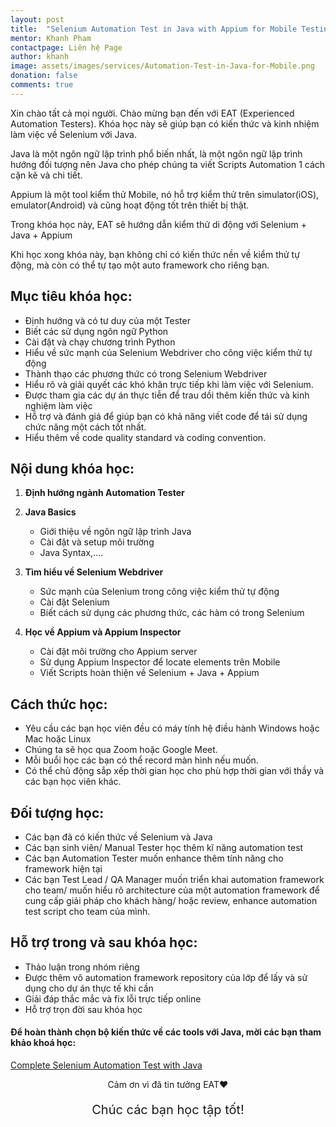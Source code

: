 ```yaml
---
layout: post
title:  "Selenium Automation Test in Java with Appium for Mobile Testing"
mentor: Khanh Pham
contactpage: Liên hệ Page
author: khanh
image: assets/images/services/Automation-Test-in-Java-for-Mobile.png
donation: false
comments: true
---
```

Xin chào tất cả mọi người. Chào mừng bạn đến với EAT (Experienced Automation Testers). Khóa học này sẽ giúp bạn có kiến thức và kinh nhiệm làm việc về Selenium với Java.

Java là một ngôn ngữ lập trình phổ biến nhất, là một ngôn ngữ lập trình hướng đối tượng nên Java cho phép chúng ta viết Scripts Automation 1 cách cặn kẽ và chi tiết.

Appium là một tool kiểm thử Mobile, nó hỗ trợ kiểm thử trên simulator(iOS), emulator(Android) và cũng hoạt động tốt trên thiết bị thật.

Trong khóa học này, EAT sẽ hướng dẫn kiểm thử di động với Selenium + Java + Appium

Khi học xong khóa này, bạn không chỉ có kiến thức nền về kiểm thử tự động, mà còn có thể tự tạo một auto framework cho riêng bạn.



## Mục tiêu khóa học:
+ Định hướng và có tư duy của một Tester
+ Biết các sử dụng ngôn ngữ Python
+ Cài đặt và chạy chương trình Python
+ Hiểu về sức mạnh của Selenium Webdriver cho công việc kiểm thử tự động
+ Thành thạo các phương thức có trong Selenium Webdriver
+ Hiểu rõ và giải quyết các khó khăn trực tiếp khi làm việc với Selenium.
+ Được tham gia các dự án thực tiễn để trau dồi thêm kiến thức và kinh nghiệm làm việc
+ Hỗ trợ và đánh giá để giúp bạn có khả năng viết code để tái sử dụng chức năng một cách tốt nhất.
+ Hiểu thêm về code quality standard và coding convention.

## Nội dung khóa học:
1. **Định hướng ngành Automation Tester**

2. **Java Basics**
    + Giới thiệu về ngôn ngữ lập trình Java
    + Cài đặt và setup môi trường
    + Java Syntax,....
3. **Tìm hiểu về Selenium Webdriver**
    + Sức mạnh của Selenium trong công việc kiểm thử tự động
    + Cài đặt Selenium
    + Biết cách sử dụng các phương thức, các hàm có trong Selenium 
4. **Học về Appium và Appium Inspector**
    + Cài đặt môi trường cho Appium server
    + Sử dụng Appium Inspector để locate elements trên Mobile
    + Viết Scripts hoàn thiện về Selenium + Java + Appium

## Cách thức học:
* Yêu cầu các bạn học viên đều có máy tính hệ điều hành Windows hoặc Mac hoặc Linux
* Chúng ta sẽ học qua Zoom hoặc Google Meet.
* Mỗi buổi học các bạn có thể record màn hình nếu muốn.
* Có thể chủ động sắp xếp thời gian học cho phù hợp thời gian với thầy và các bạn học viên khác.

## Đối tượng học:
+ Các bạn đã có kiến thức về Selenium và Java
+ Các bạn sinh viên/ Manual Tester học thêm kĩ năng automation test
+ Các bạn Automation Tester muốn enhance thêm tính năng cho framework hiện tại
+ Các bạn Test Lead / QA Manager muốn triển khai automation framework cho team/ muốn hiểu rõ architecture của một automation framework để cung cấp giải pháp cho khách hàng/ hoặc review, enhance automation test script cho team của mình. 


## Hỗ trợ trong và sau khóa học:
+ Thảo luận trong nhóm riêng
+ Được thêm vô automation framework repository của lớp để lấy và sử dụng cho dự án thực tế khi cần
+ Giải đáp thắc mắc và fix lỗi trực tiếp online
+ Hỗ trợ trọn đời sau khóa học

#### Để hoàn thành chọn bộ kiến thức về các tools với Java, mời các bạn tham khảo khoá học: 
<a href="https://seniorautomationtest.com/services/006/">Complete Selenium Automation Test with Java</a>


<div>
    <p style=" text-align: center; ">Cảm ơn vì đã tin tưởng EAT❤️</p>
    <p style=" text-align: center; font-size: 20px; ">Chúc các bạn học tập tốt!</p>
</div>




